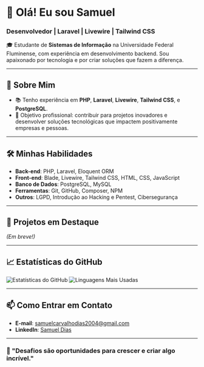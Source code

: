 # 👋 Olá! Eu sou Samuel

### Desenvolvedor | Laravel | Livewire | Tailwind CSS

🎓 Estudante de **Sistemas de Informação** na Universidade Federal Fluminense, com experiência em desenvolvimento backend. Sou apaixonado por tecnologia e por criar soluções que fazem a diferença.

---

## 🚀 Sobre Mim
- 📚 Tenho experiência em **PHP**, **Laravel**, **Livewire**, **Tailwind CSS**, e **PostgreSQL**.
- 🎯 Objetivo profissional: contribuir para projetos inovadores e desenvolver soluções tecnológicas que impactem positivamente empresas e pessoas.

---

## 🛠️ Minhas Habilidades
- **Back-end**: PHP, Laravel, Eloquent ORM
- **Front-end**: Blade, Livewire, Tailwind CSS, HTML, CSS, JavaScript
- **Banco de Dados**: PostgreSQL, MySQL
- **Ferramentas**: Git, GitHub, Composer, NPM
- **Outros**: LGPD, Introdução ao Hacking e Pentest, Cibersegurança

---

## 🌟 Projetos em Destaque
*(Em breve!)*

---

## 📈 Estatísticas do GitHub
![Estatísticas do GitHub](https://github-readme-stats.vercel.app/api?username=SamuelCdiias&show_icons=true&theme=radical&count_private=true)
![Linguagens Mais Usadas](https://github-readme-stats.vercel.app/api/top-langs/?username=SamuelCdiias&layout=compact&theme=radical)

---

## 📫 Como Entrar em Contato
- **E-mail**: [samuelcarvalhodias2004@gmail.com](mailto:samuelcarvalhodias2004@gmail.com)
- **LinkedIn**: [Samuel Dias](https://www.linkedin.com/in/samuel-diass/)

---

### 🌟 "Desafios são oportunidades para crescer e criar algo incrível."

